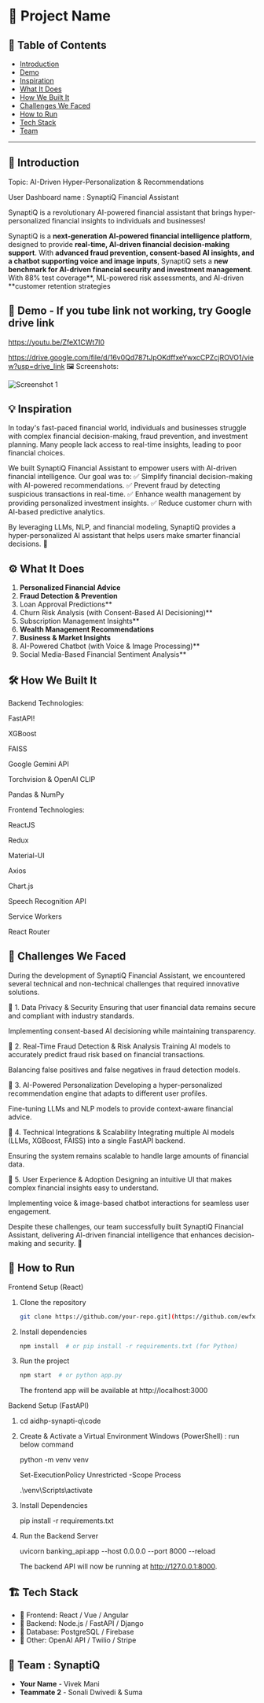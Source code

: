 # 🚀 Project Name

## 📌 Table of Contents
- [Introduction](#introduction)
- [Demo](#demo)
- [Inspiration](#inspiration)
- [What It Does](#what-it-does)
- [How We Built It](#how-we-built-it)
- [Challenges We Faced](#challenges-we-faced)
- [How to Run](#how-to-run)
- [Tech Stack](#tech-stack)
- [Team](#team)

---

## 🎯 Introduction
Topic: AI-Driven Hyper-Personalization & Recommendations

User Dashboard name : SynaptiQ Financial Assistant 

SynaptiQ is a revolutionary AI-powered financial assistant that brings hyper-personalized financial insights to individuals and businesses!

SynaptiQ is a **next-generation AI-powered financial intelligence platform**, designed to provide **real-time, AI-driven financial decision-making support**. With **advanced fraud prevention, consent-based AI insights, and a chatbot supporting voice and image inputs**, SynaptiQ sets a **new benchmark for AI-driven financial security and investment management**. With 88% test coverage**, ML-powered risk assessments, and AI-driven **customer retention strategies


## 🎥 Demo - If you tube link not working, try Google drive link
https://youtu.be/ZfeX1CWt7l0


https://drive.google.com/file/d/16v0Qd787tJpOKdffxeYwxcCPZcjROVO1/view?usp=drive_link
🖼️ Screenshots:

![Screenshot 1](link-to-image)

## 💡 Inspiration
In today's fast-paced financial world, individuals and businesses struggle with complex financial decision-making, fraud prevention, and investment planning. Many people lack access to real-time insights, leading to poor financial choices.

We built SynaptiQ Financial Assistant to empower users with AI-driven financial intelligence. Our goal was to:
✅ Simplify financial decision-making with AI-powered recommendations.
✅ Prevent fraud by detecting suspicious transactions in real-time.
✅ Enhance wealth management by providing personalized investment insights.
✅ Reduce customer churn with AI-based predictive analytics.

By leveraging LLMs, NLP, and financial modeling, SynaptiQ provides a hyper-personalized AI assistant that helps users make smarter financial decisions. 🚀

## ⚙️ What It Does
1. **Personalized Financial Advice**  
2. **Fraud Detection & Prevention**
3. Loan Approval Predictions**
4. Churn Risk Analysis (with Consent-Based AI Decisioning)**
5. Subscription Management Insights**
6.  **Wealth Management Recommendations**
7.  **Business & Market Insights**
8.  AI-Powered Chatbot (with Voice & Image Processing)**
9.  Social Media-Based Financial Sentiment Analysis** 

## 🛠️ How We Built It

Backend Technologies:

FastAPI!

XGBoost

FAISS

Google Gemini API

Torchvision & OpenAI CLIP

Pandas & NumPy

Frontend Technologies:

ReactJS

Redux

Material-UI

Axios

Chart.js

Speech Recognition API

Service Workers

React Router


## 🚧 Challenges We Faced
During the development of SynaptiQ Financial Assistant, we encountered several technical and non-technical challenges that required innovative solutions.

🔹 1. Data Privacy & Security
Ensuring that user financial data remains secure and compliant with industry standards.

Implementing consent-based AI decisioning while maintaining transparency.

🔹 2. Real-Time Fraud Detection & Risk Analysis
Training AI models to accurately predict fraud risk based on financial transactions.

Balancing false positives and false negatives in fraud detection models.

🔹 3. AI-Powered Personalization
Developing a hyper-personalized recommendation engine that adapts to different user profiles.

Fine-tuning LLMs and NLP models to provide context-aware financial advice.

🔹 4. Technical Integrations & Scalability
Integrating multiple AI models (LLMs, XGBoost, FAISS) into a single FastAPI backend.

Ensuring the system remains scalable to handle large amounts of financial data.

🔹 5. User Experience & Adoption
Designing an intuitive UI that makes complex financial insights easy to understand.

Implementing voice & image-based chatbot interactions for seamless user engagement.

Despite these challenges, our team successfully built SynaptiQ Financial Assistant, delivering AI-driven financial intelligence that enhances decision-making and security. 🚀

## 🏃 How to Run
Frontend Setup (React)
1. Clone the repository  
   ```sh
   git clone https://github.com/your-repo.git](https://github.com/ewfx/aidhp-synapti-q.git
   ```
2. Install dependencies  
   ```sh
   npm install  # or pip install -r requirements.txt (for Python)
   ```
3. Run the project  
   ```sh
   npm start  # or python app.py
   ```
   The frontend app will be available at http://localhost:3000
   
Backend Setup (FastAPI)
1. cd aidhp-synapti-q\code
2. Create & Activate a Virtual Environment
   Windows (PowerShell) : run below command
   
   python -m venv venv
   
   Set-ExecutionPolicy Unrestricted -Scope Process
   
   .\venv\Scripts\activate
   
4. Install Dependencies
   
   pip install -r requirements.txt
   
6. Run the Backend Server
   
   uvicorn banking_api:app --host 0.0.0.0 --port 8000 --reload

   The backend API will now be running at http://127.0.0.1:8000.
   
   

## 🏗️ Tech Stack
- 🔹 Frontend: React / Vue / Angular
- 🔹 Backend: Node.js / FastAPI / Django
- 🔹 Database: PostgreSQL / Firebase
- 🔹 Other: OpenAI API / Twilio / Stripe

## 👥 Team : SynaptiQ
- **Your Name** - Vivek Mani
- **Teammate 2** - Sonali Dwivedi & Suma
